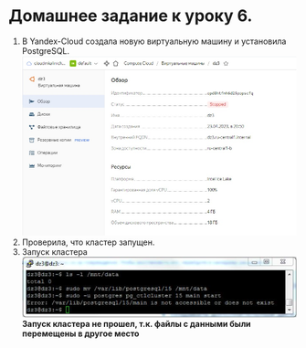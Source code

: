 # Домашнее задание к уроку 6. #
1. В Yandex-Cloud создала новую виртуальную машину и установила PostgreSQL.
![Шаг3](/3_0_CreateVM.jpg)  
1. Проверила, что кластер запущен.  
1. Запуск кластера  
![Шаг3](/3_11_StartCluster.JPG)  
**Запуск кластера не прошел, т.к. файлы с данными были перемещены в другое место**  
